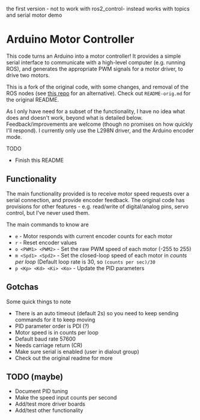 the first version - not to work with ros2_control- instead works with topics and serial motor demo


# Arduino Motor Controller

This code turns an Arduino into a motor controller!
It provides a simple serial interface to communicate with a high-level computer (e.g. running ROS), and generates the appropriate PWM signals for a motor driver, to drive two motors.

This is a fork of the original code, with some changes, and removal of the ROS nodes (see [this repo](https://github.com/joshnewans/serial_motor_demo) for an alternative). Check out `README-orig.md` for the original README.

As I only have need for a subset of the functionality, I have no idea what does and doesn't work, beyond what is detailed below.
Feedback/improvements are welcome (though no promises on how quickly I'll respond). I currently only use the L298N driver, and the Arduino encoder mode.



TODO
- Finish this README


## Functionality

The main functionality provided is to receive motor speed requests over a serial connection, and provide encoder feedback.
The original code has provisions for other features - e.g. read/write of digital/analog pins, servo control, but I've never used them.

The main commands to know are

- `e` - Motor responds with current encoder counts for each motor
- `r` - Reset encoder values
- `o <PWM1> <PWM2>` - Set the raw PWM speed of each motor (-255 to 255)
- `m <Spd1> <Spd2>` - Set the closed-loop speed of each motor in *counts per loop* (Default loop rate is 30, so `(counts per sec)/30`
- `p <Kp> <Kd> <Ki> <Ko>` - Update the PID parameters


## Gotchas

Some quick things to note

- There is an auto timeout (default 2s) so you need to keep sending commands for it to keep moving
- PID parameter order is PDI (?)
- Motor speed is in counts per loop
- Default baud rate 57600
- Needs carriage return (CR)
- Make sure serial is enabled (user in dialout group)
- Check out the original readme for more


## TODO (maybe)
- Document PID tuning
- Make the speed input counts per second
- Add/test more driver boards
- Add/test other functionality